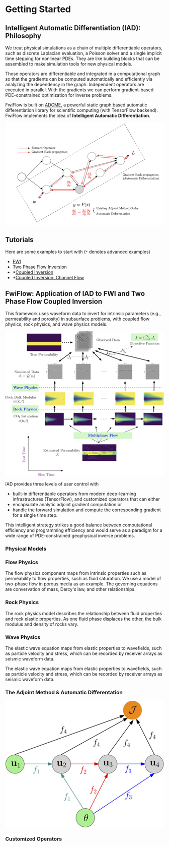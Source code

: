 # Getting Started

## Intelligent Automatic Differentiation (IAD): Philosophy

We treat physical simulations as a chain of multiple differentiable operators, such as discrete Laplacian evaluation, a Poisson solver and a single implicit time stepping for nonlinear PDEs. They are like building blocks that can be assembled to make simulation tools for new physical models. 

Those operators are differentiable and integrated in a computational graph so that the gradients can be computed automatically and efficiently via analyzing the dependency in the graph. Independent operators are executed in parallel. With the gradients we can perform gradient-based PDE-constrained optimization for inverse problems. 

FwiFlow is built on [ADCME](https://github.com/kailaix/ADCME.jl), a powerful static graph based automatic differentiation library for scientific computing (with TensorFlow backend). FwiFlow implements the idea of **Intelligent Automatic Differentiation**. 

![](docs/src/assets/op.png)

## Tutorials

Here are some examples to start with (`*` denotes advanced examples)

- [FWI](https://lidongzh.github.io/FwiFlow.jl/dev/tutorials/fwi/)
- [Two Phase Flow Inversion](https://lidongzh.github.io/FwiFlow.jl/dev/tutorials/flow/)
- *[Coupled Inversion](https://github.com/lidongzh/FwiFlow.jl/tree/master/docs/codes/src_fwi_coupled)
- *[Coupled Inversion: Channel Flow](https://github.com/lidongzh/FwiFlow.jl/tree/master/docs/codes/src_fwi_channel)


## FwiFlow: Application of IAD to FWI and Two Phase Flow Coupled Inversion

This framework uses waveform data to invert for intrinsic parameters (e.g., permeability and porosity) in subsurface problems, with coupled flow physics, rock physics, and wave physics models.

![](assets/diagram.png)

IAD provides three levels of user control with 

- built-in differentiable operators from modern deep-learning infrastructures (TensorFlow), and customized operators that can either 
- encapsulate analytic adjoint gradient computation or 
- handle the forward simulation and compute the corresponding gradient for a single time step. 

This intelligent strategy strikes a good balance between computational efficiency and programming efficiency and would serve as a paradigm for a wide range of PDE-constrained geophysical inverse problems.

### Physical Models

### Flow Physics
The flow physics component maps from intrinsic properties such as permeability to flow properties, such as fluid saturation. We use a model of two-phase flow in porous media as an example. The governing equations are convervation of mass, Darcy's law, and other relationships.

### Rock Physics
The rock physics model describes the relationship between fluid properties and rock elastic properties. As one fluid phase displaces the other, the bulk modulus and density of rocks vary. 

### Wave Physics
The elastic wave equation maps from elastic properties to wavefields, such as particle velocity and stress, which can be recorded by receiver arrays as seismic waveform data.

The elastic wave equation maps from elastic properties to wavefields, such as particle velocity and stress, which can be recorded by receiver arrays as seismic waveform data.


###	The Adjoint Method & Automatic Differentation

![](./assets/flow_comp_graph.png)


### Customized Operators

